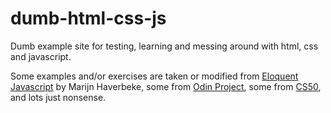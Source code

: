 # dumb-html-css-js
Dumb example site for testing, learning and messing around with html, css and javascript.

Some examples and/or exercises are taken or modified from [Eloquent Javascript](https://eloquentjavascript.net) by Marijn Haverbeke, some from [Odin Project](https://www.theodinproject.com/), some from [CS50](https://pll.harvard.edu/course/cs50-introduction-computer-science), and lots just nonsense.

